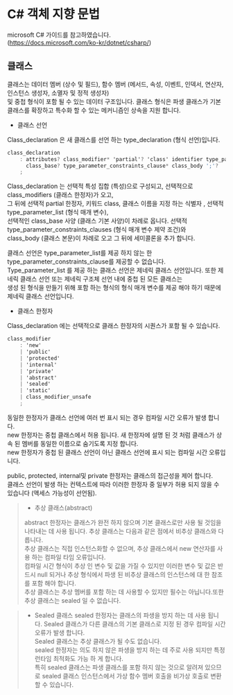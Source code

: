 # C# 객체 지향 문법

microsoft C# 가이드를 참고하였습니다.</br>
(https://docs.microsoft.com/ko-kr/dotnet/csharp/)

## 클래스
클래스는 데이터 멤버 (상수 및 필드), 함수 멤버 (메서드, 속성, 이벤트, 인덱서, 연산자, 인스턴스 생성자, 소멸자 및 정적 생성자)</br>
및 중첩 형식이 포함 될 수 있는 데이터 구조입니다. 클래스 형식은 파생 클래스가 기본 클래스를 확장하고 특수화 할 수 있는 메커니즘인 상속을 지원 합니다.</br>

- 클래스 선언

Class_declaration 은 새 클래스를 선언 하는 type_declaration (형식 선언)입니다.

```csharp
class_declaration
    : attributes? class_modifier* 'partial'? 'class' identifier type_parameter_list?
      class_base? type_parameter_constraints_clause* class_body ';'?
    ;
```

Class_declaration 는 선택적 특성 집합 (특성)으로 구성되고, 선택적으로 class_modifiers (클래스 한정자)가 오고,</br>
그 뒤에 선택적 partial 한정자, 키워드 class, 클래스 이름을 지정 하는 식별자 , 선택적 type_parameter_list (형식 매개 변수),</br>
선택적인 class_base 사양 (클래스 기본 사양)이 차례로 옵니다. 선택적 type_parameter_constraints_clauses (형식 매개 변수 제약 조건)와</br>
class_body (클래스 본문)이 차례로 오고 그 뒤에 세미콜론을 추가 합니다.</br>

클래스 선언은 type_parameter_list를 제공 하지 않는 한 type_parameter_constraints_clause를 제공할 수 없습니다.</br>
Type_parameter_list 를 제공 하는 클래스 선언은 제네릭 클래스 선언입니다. 또한 제네릭 클래스 선언 또는 제네릭 구조체 선언 내에 중첩 된 모든 클래스는</br>
생성 된 형식을 만들기 위해 포함 하는 형식의 형식 매개 변수를 제공 해야 하기 때문에 제네릭 클래스 선언입니다.

- 클래스 한정자

Class_declaration 에는 선택적으로 클래스 한정자의 시퀀스가 포함 될 수 있습니다.

```csharp
class_modifier
    : 'new'
    | 'public'
    | 'protected'
    | 'internal'
    | 'private'
    | 'abstract'
    | 'sealed'
    | 'static'
    | class_modifier_unsafe
    ;
```

동일한 한정자가 클래스 선언에 여러 번 표시 되는 경우 컴파일 시간 오류가 발생 합니다.</br>
new 한정자는 중첩 클래스에서 허용 됩니다. 새 한정자에 설명 된 것 처럼 클래스가 상속 된 멤버를 동일한 이름으로 숨기도록 지정 합니다.</br> 
new 한정자가 중첩 된 클래스 선언이 아닌 클래스 선언에 표시 되는 컴파일 시간 오류입니다.</br>

public, protected, internal및 private 한정자는 클래스의 접근성을 제어 합니다.</br>
클래스 선언이 발생 하는 컨텍스트에 따라 이러한 한정자 중 일부가 허용 되지 않을 수 있습니다 (액세스 가능성이 선언됨).</br>

> - 추상 클래스(abstract)
>
>
> abstract 한정자는 클래스가 완전 하지 않으며 기본 클래스로만 사용 될 것임을 나타내는 데 사용 됩니다. 추상 클래스는 다음과 같은 점에서 비추상 클래스와 다릅니다.</br>
> 추상 클래스는 직접 인스턴스화할 수 없으며, 추상 클래스에서 new 연산자를 사용 하는 컴파일 타임 오류입니다.</br>
> 컴파일 시간 형식이 추상 인 변수 및 값을 가질 수 있지만 이러한 변수 및 값은 반드시 null 되거나 추상 형식에서 파생 된 비추상 클래스의 인스턴스에 대 한 참조를 포함 해야 합니다.</br>
> 추상 클래스는 추상 멤버를 포함 하는 데 사용할 수 있지만 필수는 아닙니다.또한 추상 클래스는 sealed 일 수 없습니다.</br>

> - Sealed 클래스
> sealed 한정자는 클래스의 파생을 방지 하는 데 사용 됩니다. Sealed 클래스가 다른 클래스의 기본 클래스로 지정 된 경우 컴파일 시간 오류가 발생 합니다.</br>
> Sealed 클래스는 추상 클래스가 될 수도 없습니다.</br>
> sealed 한정자는 의도 하지 않은 파생을 방지 하는 데 주로 사용 되지만 특정 런타임 최적화도 가능 하 게 합니다.</br>
> 특히 sealed 클래스는 파생 클래스를 포함 하지 않는 것으로 알려져 있으므로 sealed 클래스 인스턴스에서 가상 함수 멤버 호출을 비가상 호출로 변환할 수 있습니다.</br>


